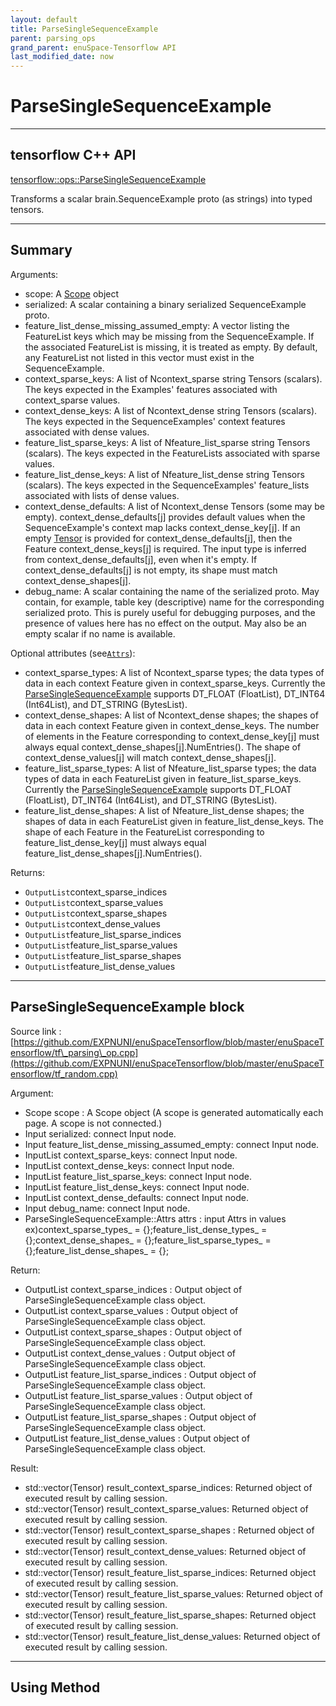 ```yaml
--- 
layout: default 
title: ParseSingleSequenceExample 
parent: parsing_ops 
grand_parent: enuSpace-Tensorflow API 
last_modified_date: now 
--- 
```


# ParseSingleSequenceExample

---

## tensorflow C++ API

[tensorflow::ops::ParseSingleSequenceExample](https://www.tensorflow.org/api_docs/cc/class/tensorflow/ops/parse-single-sequence-example)

Transforms a scalar brain.SequenceExample proto \(as strings\) into typed tensors.

---

## Summary

Arguments:

* scope: A [Scope](https://www.tensorflow.org/api_docs/cc/class/tensorflow/scope.html#classtensorflow_1_1_scope) object
* serialized: A scalar containing a binary serialized SequenceExample proto.
* feature\_list\_dense\_missing\_assumed\_empty: A vector listing the FeatureList keys which may be missing from the SequenceExample. If the associated FeatureList is missing, it is treated as empty. By default, any FeatureList not listed in this vector must exist in the SequenceExample.
* context\_sparse\_keys: A list of Ncontext\_sparse string Tensors \(scalars\). The keys expected in the Examples' features associated with context\_sparse values.
* context\_dense\_keys: A list of Ncontext\_dense string Tensors \(scalars\). The keys expected in the SequenceExamples' context features associated with dense values.
* feature\_list\_sparse\_keys: A list of Nfeature\_list\_sparse string Tensors \(scalars\). The keys expected in the FeatureLists associated with sparse values.
* feature\_list\_dense\_keys: A list of Nfeature\_list\_dense string Tensors \(scalars\). The keys expected in the SequenceExamples' feature\_lists associated with lists of dense values.
* context\_dense\_defaults: A list of Ncontext\_dense Tensors \(some may be empty\). context\_dense\_defaults\[j\] provides default values when the SequenceExample's context map lacks context\_dense\_key\[j\]. If an empty [Tensor](https://www.tensorflow.org/api_docs/cc/class/tensorflow/tensor.html#classtensorflow_1_1_tensor) is provided for context\_dense\_defaults\[j\], then the Feature context\_dense\_keys\[j\] is required. The input type is inferred from context\_dense\_defaults\[j\], even when it's empty. If context\_dense\_defaults\[j\] is not empty, its shape must match context\_dense\_shapes\[j\].
* debug\_name: A scalar containing the name of the serialized proto. May contain, for example, table key \(descriptive\) name for the corresponding serialized proto. This is purely useful for debugging purposes, and the presence of values here has no effect on the output. May also be an empty scalar if no name is available.

Optional attributes \(see[`Attrs`](https://www.tensorflow.org/api_docs/cc/struct/tensorflow/ops/parse-single-sequence-example/attrs.html#structtensorflow_1_1ops_1_1_parse_single_sequence_example_1_1_attrs)\):

* context\_sparse\_types: A list of Ncontext\_sparse types; the data types of data in each context Feature given in context\_sparse\_keys. Currently the [ParseSingleSequenceExample](https://www.tensorflow.org/api_docs/cc/class/tensorflow/ops/parse-single-sequence-example.html#classtensorflow_1_1ops_1_1_parse_single_sequence_example) supports DT\_FLOAT \(FloatList\), DT\_INT64 \(Int64List\), and DT\_STRING \(BytesList\).
* context\_dense\_shapes: A list of Ncontext\_dense shapes; the shapes of data in each context Feature given in context\_dense\_keys. The number of elements in the Feature corresponding to context\_dense\_key\[j\] must always equal context\_dense\_shapes\[j\].NumEntries\(\). The shape of context\_dense\_values\[j\] will match context\_dense\_shapes\[j\].
* feature\_list\_sparse\_types: A list of Nfeature\_list\_sparse types; the data types of data in each FeatureList given in feature\_list\_sparse\_keys. Currently the [ParseSingleSequenceExample](https://www.tensorflow.org/api_docs/cc/class/tensorflow/ops/parse-single-sequence-example.html#classtensorflow_1_1ops_1_1_parse_single_sequence_example) supports DT\_FLOAT \(FloatList\), DT\_INT64 \(Int64List\), and DT\_STRING \(BytesList\).
* feature\_list\_dense\_shapes: A list of Nfeature\_list\_dense shapes; the shapes of data in each FeatureList given in feature\_list\_dense\_keys. The shape of each Feature in the FeatureList corresponding to feature\_list\_dense\_key\[j\] must always equal feature\_list\_dense\_shapes\[j\].NumEntries\(\).

Returns:

* `OutputList`context\_sparse\_indices
* `OutputList`context\_sparse\_values
* `OutputList`context\_sparse\_shapes
* `OutputList`context\_dense\_values
* `OutputList`feature\_list\_sparse\_indices
* `OutputList`feature\_list\_sparse\_values
* `OutputList`feature\_list\_sparse\_shapes
* `OutputList`feature\_list\_dense\_values

---

## ParseSingleSequenceExample block

Source link : [https://github.com/EXPNUNI/enuSpaceTensorflow/blob/master/enuSpaceTensorflow/tf\_parsing\_op.cpp](https://github.com/EXPNUNI/enuSpaceTensorflow/blob/master/enuSpaceTensorflow/tf_random.cpp)

Argument:

* Scope scope : A Scope object \(A scope is generated automatically each page. A scope is not connected.\)
* Input serialized: connect  Input node.
* Input feature\_list\_dense\_missing\_assumed\_empty: connect  Input node.
* InputList context\_sparse\_keys: connect  Input node.
* InputList context\_dense\_keys: connect  Input node.
* InputList feature\_list\_sparse\_keys: connect  Input node.
* InputList feature\_list\_dense\_keys: connect  Input node.
* InputList context\_dense\_defaults: connect  Input node.
* Input debug\_name: connect  Input node.
* ParseSingleSequenceExample::Attrs attrs : input Attrs in  values ex\)context\_sparse\_types\_ = {};feature\_list\_dense\_types\_ = {};context\_dense\_shapes\_ = {};feature\_list\_sparse\_types\_ = {};feature\_list\_dense\_shapes\_ = {};

Return:

* OutputList context\_sparse\_indices : Output object of ParseSingleSequenceExample  class object.
* OutputList context\_sparse\_values : Output object of ParseSingleSequenceExample  class object.
* OutputList context\_sparse\_shapes : Output object of ParseSingleSequenceExample  class object.
* OutputList context\_dense\_values : Output object of ParseSingleSequenceExample  class object.
* OutputList feature\_list\_sparse\_indices : Output object of ParseSingleSequenceExample  class object.
* OutputList feature\_list\_sparse\_values : Output object of ParseSingleSequenceExample  class object.
* OutputList feature\_list\_sparse\_shapes : Output object of ParseSingleSequenceExample  class object.
* OutputList feature\_list\_dense\_values : Output object of ParseSingleSequenceExample  class object.

Result:

* std::vector\(Tensor\) result\_context\_sparse\_indices: Returned object of executed result by calling session.
* std::vector\(Tensor\) result\_context\_sparse\_values: Returned object of executed result by calling session.
* std::vector\(Tensor\) result\_context\_sparse\_shapes : Returned object of executed result by calling session.
* std::vector\(Tensor\) result\_context\_dense\_values: Returned object of executed result by calling session.
* std::vector\(Tensor\) result\_feature\_list\_sparse\_indices: Returned object of executed result by calling session.
* std::vector\(Tensor\) result\_feature\_list\_sparse\_values: Returned object of executed result by calling session.
* std::vector\(Tensor\) result\_feature\_list\_sparse\_shapes: Returned object of executed result by calling session.
* std::vector\(Tensor\) result\_feature\_list\_dense\_values: Returned object of executed result by calling session.

---

## Using Method




